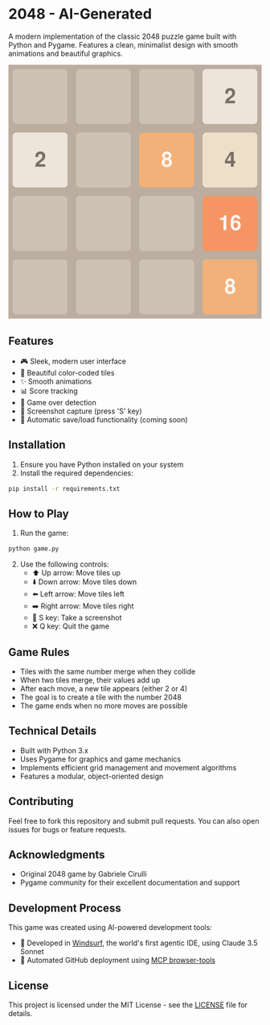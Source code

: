 # 2048 - AI-Generated

A modern implementation of the classic 2048 puzzle game built with Python and Pygame. Features a clean, minimalist design with smooth animations and beautiful graphics.

![2048 Game Screenshot](screenshot.png)

## Features

- 🎮 Sleek, modern user interface
- 🎨 Beautiful color-coded tiles
- ✨ Smooth animations
- 📊 Score tracking
- 🎯 Game over detection
- 📸 Screenshot capture (press 'S' key)
- 🔄 Automatic save/load functionality (coming soon)

## Installation

1. Ensure you have Python installed on your system
2. Install the required dependencies:
```bash
pip install -r requirements.txt
```

## How to Play

1. Run the game:
```bash
python game.py
```

2. Use the following controls:
   - ⬆️ Up arrow: Move tiles up
   - ⬇️ Down arrow: Move tiles down
   - ⬅️ Left arrow: Move tiles left
   - ➡️ Right arrow: Move tiles right
   - 📸 S key: Take a screenshot
   - ❌ Q key: Quit the game

## Game Rules

- Tiles with the same number merge when they collide
- When two tiles merge, their values add up
- After each move, a new tile appears (either 2 or 4)
- The goal is to create a tile with the number 2048
- The game ends when no more moves are possible

## Technical Details

- Built with Python 3.x
- Uses Pygame for graphics and game mechanics
- Implements efficient grid management and movement algorithms
- Features a modular, object-oriented design

## Contributing

Feel free to fork this repository and submit pull requests. You can also open issues for bugs or feature requests.

## Acknowledgments

- Original 2048 game by Gabriele Cirulli
- Pygame community for their excellent documentation and support

## Development Process

This game was created using AI-powered development tools:
- 🤖 Developed in [Windsurf](https://www.codeium.com/windsurf), the world's first agentic IDE, using Claude 3.5 Sonnet
- 🔄 Automated GitHub deployment using [MCP browser-tools](https://browsertools.agentdesk.ai/)

## License

This project is licensed under the MIT License - see the [LICENSE](LICENSE) file for details.